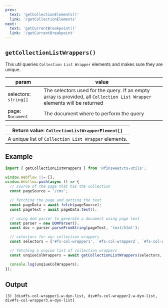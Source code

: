 ```yaml
---
prev: 
  text: 'getCollectionElements()'
  link: '/getCollectionElements'
next:
  text: 'getCurrentBreakpoint()'
  link: '/getCurrentBreakpoint'
---
```



## `getCollectionListWrappers()`

This util queries `Collection List Wrapper` elements and makes sure they are unique.

| param                 | value                                                                                                                    |
| --------------------- | ------------------------------------------------------------------------------------------------------------------------ |
| selectors: `string[]` | The selectors used for the query. If an empty array is provided, all `Collection List Wrapper` elements will be returned |
| page: `Document`      | The document where to perform the query                                                                                  |

| Return value: `CollectionListWrapperElement[]`       |
| ---------------------------------------------------- |
| A unique list of `Collection List Wrapper` elements. |

## Example

```ts
import { getCollectionListWrappers } from '@finsweet/ts-utils';

window.Webflow ||= [];
window.Webflow.push(async () => {
  // source of the page that has the collection
  const pageSource = '/cms';

  // fetching the page and getting the text
  const pageData = await fetch(pageSource);
  const pageText = await pageData.text();

  // using dom parser to generate a document using page text
  const parser = new DOMParser();
  const doc = parser.parseFromString(pageText, 'text/html');

  // selectors for our collection wrappers
  const selectors = ['#fs-col-wrapper1', `#fs-col-wrapper2`, `#fs-col-wrapper3`];

  // fetching a unqiue list of collection wrappers
  const unqiueColWrappers = await getCollectionListWrappers(selectors, doc);

  console.log(unqiueColWrappers);
});
```

## Output

```
(3) [div#fs-col-wrapper1.w-dyn-list, div#fs-col-wrapper2.w-dyn-list, div#fs-col-wrapper3.w-dyn-list]
```
